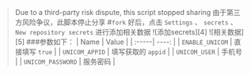 > Due to a third-party risk dispute, this script stopped sharing
> 由于第三方风险争议，此脚本停止分享
#`fork` 好后，点击 `Settings` 、 `secrets` 、 `New repository secrets` 进行添加相关数据
![添加secrets][4]
![相关数据][5]
###参数如下：
| Name | Value |
| :-----| ----: |
|  `ENABLE_UNICOM`  | 直接填写 `true`  |
|  `UNICOM_APPID`  | 填写获取的 `appid`  |
|  `UNICOM_USER`  | 手机号 |
|  `UNICOM_PASSWORD`  | 服务密码 |
